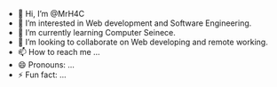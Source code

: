 - 👋 Hi, I’m @MrH4C
- 👀 I’m interested in Web development and Software Engineering.
- 🌱 I’m currently learning Computer Seinece.
- 💞️ I’m looking to collaborate on Web developing and remote working.
- 📫 How to reach me ...
- 😄 Pronouns: ...
- ⚡ Fun fact: ...

<!---
MrH4C/MrH4C is a ✨ special ✨ repository because its `README.md` (this file) appears on your GitHub profile.
You can click the Preview link to take a look at your changes.
--->
